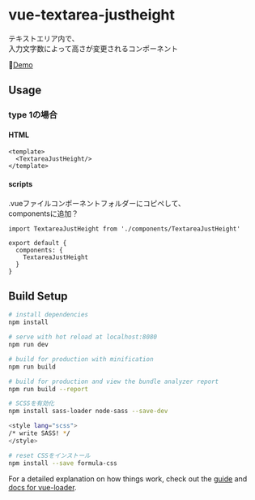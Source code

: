 # vue-textarea-justheight

テキストエリア内で、  
入力文字数によって高さが変更されるコンポーネント  

💫<a href="https://nananakamura.github.io/c/vue-textarea-justheight/index.html" target="_blank">Demo</a>


## Usage

### type 1の場合
#### HTML
```
<template>
  <TextareaJustHeight/>
</template>
```

#### scripts

.vueファイルコンポーネントフォルダーにコピペして、  
componentsに追加？

```
import TextareaJustHeight from './components/TextareaJustHeight'

export default {
  components: {
    TextareaJustHeight
  }
}
```


## Build Setup

``` bash
# install dependencies
npm install

# serve with hot reload at localhost:8080
npm run dev

# build for production with minification
npm run build

# build for production and view the bundle analyzer report
npm run build --report

# SCSSを有効化
npm install sass-loader node-sass --save-dev

<style lang="scss">
/* write SASS! */
</style>

# reset CSSをインストール
npm install --save formula-css
```

For a detailed explanation on how things work, check out the [guide](http://vuejs-templates.github.io/webpack/) and [docs for vue-loader](http://vuejs.github.io/vue-loader).
